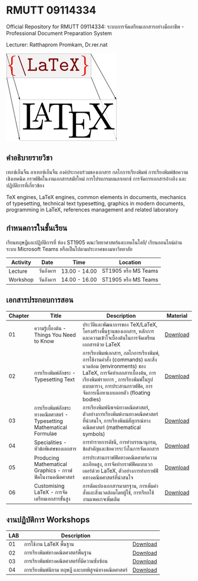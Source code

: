 # RMUTT 09114334
Official Repository for RMUTT 09114334: ระบบการจัดเตรียมเอกสารอย่างมืออาชีพ -  Professional Document Preparation System

Lecturer: Ratthaprom Promkam, Dr.rer.nat

![LaTeX Cover](/materials/latex_cover.jpg)


## คำอธิบายรายวิชา

เทกซ์เอ็นจิ้น ลาเทกซ์เอ็นจิ้น องค์ประกอบร่วมของเอกสาร กลไกการเรียงพิมพ์ การเรียงพิมพ์ข้อความเชิงเทคนิค กราฟฟิคในงานเอกสารสมัยใหม่ การโปรแกรมบนลาเทกซ์ การจัดการเอกสารอ้างอิง และปฏิบัติการที่เกี่ยวข้อง

TeX engines, LaTeX engines, common elements in documents, mechanics of typesetting, technical text typesetting, graphics in modern documents, programming in LaTeX, references management and related laboratory

## กำหนดการในชั้นเรียน

เรียนทฤษฎีและปฏิบัติการที่ ห้อง ST1905 คณะวิทยาศาสตร์และเทคโนโลยี/ เรียนออนไลน์ผ่านระบบ Microsoft Teams หรือเป็นไปตามประกาศของมหาวิทยาลัย

|Activity|  Date | Time | Location |
|--------|-------|------|----------|
|Lecture| วันอังคาร | 13.00 - 14.00 | ST1905 หรือ MS Teams |
|Workshop| วันอังคาร | 14.00 - 16.00 | ST1905 หรือ MS Teams |

## เอกสารประกอบการสอน

| Chapter  | Title    |   Description | Material |
|---|----------|---------------|----------|
|01 | ความรู้เบื้องต้น - Things You Need to Know | ประวัติและพัฒนาการของ TeX/LaTeX, โครงสร้างพื้นฐานของเอกสาร, หลักการและความเข้าใจเบื้องต้นในการจัดเตรียมเอกสารด้วย LaTeX | [Download](/materials/ch_01.pdf) |
|02 | การเรียงพิมพ์อักขระ - Typesetting Text | การเรียงพิมพ์เอกสาร, กลไกการเรียงพิมพ์, การใช้งานคำสั่ง (commands) และสิ่งแวดล้อม (environments) ของ LaTeX, การจัดทำเอกสารเบื้องต้น, การเรียงพิมพ์รายการ , การเรียงพิมพ์ในรูปแบบตาราง, การประสานกราฟฟิค, การจัดการเนื้อหาแบบลอยตัว (floating bodies) | [Download](/materials/ch_02.pdf) |
|03 | การเรียงพิมพ์อักขระทางคณิตศาสตร์ - Typesetting Mathematical Formulae | การเรียงพิมพ์นิพจน์ทางคณิตศาสตร์, ตัวอย่างการเรียงพิมพ์งานทางคณิตศาสตร์ที่น่าสนใจ, การเรียงพิมม์สัญกรณ์ทางคณิตศาสตร์ (mathematical symbols) | [Download](/materials/ch_03.pdf) |
|04 | Specialities - หัวข้อพิเศษของเอกสาร | การทำรายการดัชนี, การทำบรรณานุกรม, ข้อสำคัญและข้อควรระวังในการจัดเอกสาร | [Download](/materials/ch_04.pdf) |
|05 | Producing Mathematical Graphics - กราฟฟิคในงานคณิตศาสตร์ | การประสานกราฟฟิคทางคณิตศาตร์ความละเอียดสูง, การจัดทำกราฟฟิคแบบเวกเตอร์ด้วย LaTeX, ตัวอย่างการทำกราฟฟิคทางคณิตศาสตร์ที่น่าสนใจ | [Download](/materials/ch_05.pdf) |
|06 | Customising LaTeX - การจัดเตรียมเอกสารขั้นสูง | การดัดแปลงเอกสารมาตรฐาน, การเพิ่มคำสั่งและสิ่งแวดล้อมโดยผู้ใช้, การเรียกใช้งานแพคเกจเพิ่มเติม | [Download](/materials/ch_06.pdf) |


## งานปฏิบัติการ Workshops

| LAB |    Description  |       |
|-----|-----------------|-------|
| 01 | การใช้งาน LaTeX พื้นฐาน | [Download](/workshops/lab_01.pdf) |
| 02 | การเรียงพิมพ์ทางคณิตศาสตร์พื้นฐาน | [Download](/workshops/lab_01.pdf) |
| 03 | การเรียงพิมพ์ทางคณิตศาสตร์ที่มีความซับซ้อน | [Download](/workshops/lab_03.pdf) |
| 04 | การเรียงพิมพ์นิยาม ทฤษฎี และบทพิสูจน์ทางคณิตศาสตร์ | [Download](/workshops/lab_04.pdf) |